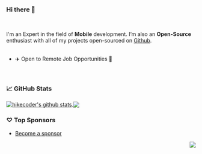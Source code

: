### Hi there 👋

<!--
**hikecoder/hikecoder** is a ✨ _special_ ✨ repository because its `README.md` (this file) appears on your GitHub profile.

Here are some ideas to get you started:

- 🔭 I’m currently working on ...
- 🌱 I’m currently learning ...
- 👯 I’m looking to collaborate on ...
- 🤔 I’m looking for help with ...
- 💬 Ask me about ...
- 📫 How to reach me: ...
- 😄 Pronouns: ...
- ⚡ Fun fact: ...
-->
<br/>

I'm an Expert in the field of **Mobile** development. I’m also an **Open-Source** enthusiast with all of my projects open-sourced on [Github](https://github.com/hikecoder?tab=repositories).
<br/>
<br/>

- ✈️ Open to Remote Job Opportunities 🍻

<br/>

### 📈 GitHub Stats


<a href="https://github.com/hikecoder?tab=repositories">
  <img align="center" src="https://github-readme-stats.vercel.app/api?username=hikecoder&show_icons=true&count_private=true&include_all_commits=true&line_height=21&show_icons=true&theme=vue&hide_border=true" alt="hikecoder's github stats" />
</a>
<a href="https://github.com/hikecoder?tab=repositories">
  <!-- Change the `github-readme-stats.anuraghazra1.vercel.app` to `github-readme-stats.vercel.app`  -->
  <img align="center" src="https://github-readme-stats.vercel.app/api/top-langs/?username=hikecoder&show_icons=true&layout=compact&theme=vue&hide_border=true&langs_count=8" />
</a>

### ♡ Top Sponsors

- [Become a sponsor](https://github.com/sponsors/hikecoder)

<img src="https://komarev.com/ghpvc/?username=hikecoder&color=blue&style=flat-square&label=visitors" align="right" />

